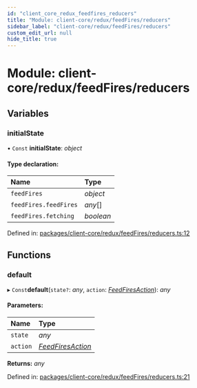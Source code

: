 ```yaml
---
id: "client_core_redux_feedfires_reducers"
title: "Module: client-core/redux/feedFires/reducers"
sidebar_label: "client-core/redux/feedFires/reducers"
custom_edit_url: null
hide_title: true
---
```


# Module: client-core/redux/feedFires/reducers

## Variables

### initialState

• `Const` **initialState**: *object*

#### Type declaration:

Name | Type |
:------ | :------ |
`feedFires` | *object* |
`feedFires.feedFires` | *any*[] |
`feedFires.fetching` | *boolean* |

Defined in: [packages/client-core/redux/feedFires/reducers.ts:12](https://github.com/xr3ngine/xr3ngine/blob/9d253dc38/packages/client-core/redux/feedFires/reducers.ts#L12)

## Functions

### default

▸ `Const`**default**(`state?`: *any*, `action`: [*FeedFiresAction*](client_core_redux_feedfires_actions.md#feedfiresaction)): *any*

#### Parameters:

Name | Type |
:------ | :------ |
`state` | *any* |
`action` | [*FeedFiresAction*](client_core_redux_feedfires_actions.md#feedfiresaction) |

**Returns:** *any*

Defined in: [packages/client-core/redux/feedFires/reducers.ts:21](https://github.com/xr3ngine/xr3ngine/blob/9d253dc38/packages/client-core/redux/feedFires/reducers.ts#L21)
